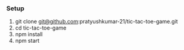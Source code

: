 ### Setup
  1. git clone git@github.com:pratyushkumar-21/tic-tac-toe-game.git
  2. cd tic-tac-toe-game
  3. npm install
  4. npm start
